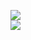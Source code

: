 [![](https://img.shields.io/badge/Made%20With-Github%20Spray-lightgrey.svg?style=for-the-badge&logo=github)](https://github.com/Annihil/github-spray#11261)  
[![](https://i.imgur.com/2DrTn0Z.gif)](https://github.com/Annihil/github-spray)
